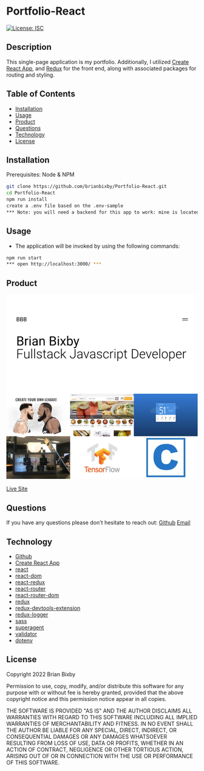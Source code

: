 # Portfolio-React

[![License: ISC](https://img.shields.io/badge/License-ISC-blue.svg)](https://opensource.org/licenses/ISC)

## Description

This single-page application is my portfolio. Additionally, I utilized [Create React App](https://create-react-app.dev/), and [Redux](https://redux.js.org/) for the front end, along with associated packages for routing and styling.

## Table of Contents

- [Installation](#installation)
- [Usage](#usage)
- [Product](#product)
- [Questions](#questions)
- [Technology](#technology)
- [License](#license)

## Installation

Prerequisites: Node & NPM

```bash
git clone https://github.com/brianbixby/Portfolio-React.git
cd Portfolio-React
npm run install
create a .env file based on the .env-sample
*** Note: you will need a backend for this app to work: mine is located at: https://github.com/brianbixby/portfolio-backend ***
```

## Usage

- The application will be invoked by using the following commands:

```bash
npm run start
*** open http://localhost:3000/ ***
```

## Product

![A screen shot of my portfolio site.](./src/components/assetts/siteImage.webp)

[Live Site](https://intense-spire-62825.herokuapp.com/)

## Questions

If you have any questions please don't hesitate to reach out:
[Github](https://github.com/brianbixby)
[Email](mailto:brianbixby0@gmail.com)

## Technology

- [Github](https://github.com/brianbixby/https://github.com/brianbixby/Portfolio-React)
- [Create React App](https://create-react-app.dev/)
- [react](https://reactjs.org/)
- [react-dom](https://reactjs.org/docs/react-dom.html)
- [react-redux](https://react-redux.js.org/)
- [react-router](https://reactrouter.com/)
- [react-router-dom](https://www.npmjs.com/package/react-router-dom)
- [redux](https://redux.js.org/)
- [redux-devtools-extension](https://www.npmjs.com/package/redux-devtools-extension)
- [redux-logger](https://www.npmjs.com/package/redux-logger)
- [sass](https://www.npmjs.com/package/sass)
- [superagent](https://www.npmjs.com/package/superagent)
- [validator](https://www.npmjs.com/package/validator)
- [dotenv](https://www.npmjs.com/package/dotenv)

## License

Copyright 2022 Brian Bixby

Permission to use, copy, modify, and/or distribute this software for any purpose with or without fee is hereby granted, provided that the above copyright notice and this permission notice appear in all copies.

THE SOFTWARE IS PROVIDED "AS IS" AND THE AUTHOR DISCLAIMS ALL WARRANTIES WITH REGARD TO THIS SOFTWARE INCLUDING ALL IMPLIED WARRANTIES OF MERCHANTABILITY AND FITNESS. IN NO EVENT SHALL THE AUTHOR BE LIABLE FOR ANY SPECIAL, DIRECT, INDIRECT, OR CONSEQUENTIAL DAMAGES OR ANY DAMAGES WHATSOEVER RESULTING FROM LOSS OF USE, DATA OR PROFITS, WHETHER IN AN ACTION OF CONTRACT, NEGLIGENCE OR OTHER TORTIOUS ACTION, ARISING OUT OF OR IN CONNECTION WITH THE USE OR PERFORMANCE OF THIS SOFTWARE.
